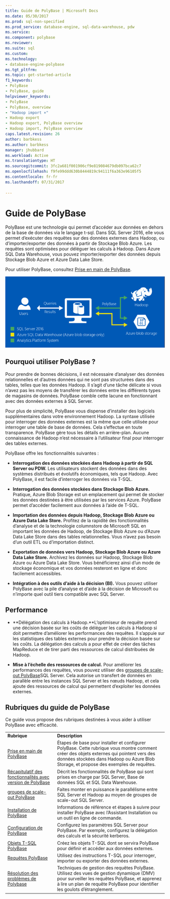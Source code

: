```yaml
---
title: Guide de PolyBase | Microsoft Docs
ms.date: 05/30/2017
ms.prod: sql-non-specified
ms.prod_service: database-engine, sql-data-warehouse, pdw
ms.service: 
ms.component: polybase
ms.reviewer: 
ms.suite: sql
ms.custom: 
ms.technology:
- database-engine-polybase
ms.tgt_pltfrm: 
ms.topic: get-started-article
f1_keywords:
- PolyBase
- PolyBase, guide
helpviewer_keywords:
- PolyBase
- PolyBase, overview
- "Hadoop import ×"
- Hadoop export
- Hadoop export, PolyBase overview
- Hadoop import, PolyBase overview
caps.latest.revision: 26
author: barbkess
ms.author: barbkess
manager: jhubbard
ms.workload: Active
ms.translationtype: HT
ms.sourcegitcommit: 3fc2a681f001906cf9e819084679db097bca62c7
ms.openlocfilehash: f9fe99ddd630b8444819c94111f6a363e96105f5
ms.contentlocale: fr-fr
ms.lasthandoff: 07/31/2017

---
```

# <a name="polybase-guide"></a>Guide de PolyBase

  PolyBase est une technologie qui permet d’accéder aux données en dehors de la base de données via le langage t-sql.  Dans SQL Server 2016, elle vous permet d’exécuter des requêtes sur des données externes dans Hadoop, ou d’importer/exporter des données à partir de Stockage Blob Azure. Les requêtes sont optimisées pour déléguer les calculs à Hadoop. Dans Azure SQL Data Warehouse, vous pouvez importer/exporter des données depuis Stockage Blob Azure et Azure Data Lake Store.
  
  
 Pour utiliser PolyBase, consultez [Prise en main de PolyBase](../../relational-databases/polybase/get-started-with-polybase.md).  
  
 ![Logique de PolyBase](../../relational-databases/polybase/media/polybase-logical.png "Logique de PolyBase")  
  
## <a name="why-use-polybase"></a>Pourquoi utiliser PolyBase ?  
Pour prendre de bonnes décisions, il est nécessaire d’analyser des données relationnelles et d’autres données qui ne sont pas structurées dans des tables, telles que les données Hadoop. Il s’agit d’une tâche délicate si vous n’avez pas les moyens de transférer les données entre les différents types de magasins de données. PolyBase comble cette lacune en fonctionnant avec des données externes à SQL Server.  
  
Pour plus de simplicité, PolyBase vous dispense d’installer des logiciels supplémentaires dans votre environnement Hadoop. La syntaxe utilisée pour interroger des données externes est la même que celle utilisée pour interroger une table de base de données. Cela s’effectue en toute transparence. PolyBase gère tous les détails en arrière-plan. Aucune connaissance de Hadoop n’est nécessaire à l’utilisateur final pour interroger des tables externes. 
  
 PolyBase offre les fonctionnalités suivantes :  
  
-   **Interrogation des données stockées dans Hadoop à partir de SQL Server ou PDW.** Les utilisateurs stockent des données dans des systèmes distribués et évolutifs économiques, tels que Hadoop. Avec PolyBase, il est facile d’interroger les données via T-SQL.  
  
-   **Interrogation des données stockées dans Stockage Blob Azure.** Pratique, Azure Blob Storage est un emplacement qui permet de stocker les données destinées à être utilisées par les services Azure.  PolyBase permet d’accéder facilement aux données à l’aide de T-SQL.  
  
-   **Importation des données depuis Hadoop, Stockage Blob Azure ou Azure Data Lake Store.** Profitez de la rapidité des fonctionnalités d’analyse et de la technologie columnstore de Microsoft SQL en important les données de Hadoop, de Stockage Blob Azure ou d’Azure Data Lake Store dans des tables relationnelles. Vous n’avez pas besoin d’un outil ETL ou d’importation distinct.  

-   **Exportation de données vers Hadoop, Stockage Blob Azure ou Azure Data Lake Store.** Archivez les données sur Hadoop, Stockage Blob Azure ou Azure Data Lake Store. Vous bénéficierez ainsi d’un mode de stockage économique et vos données resteront en ligne et donc facilement accessibles.  
  
-   **Intégration à des outils d’aide à la décision (BI).** Vous pouvez utiliser PolyBase avec la pile d’analyse et d’aide à la décision de Microsoft ou n’importe quel outil tiers compatible avec SQL Server.  
  
## <a name="performance"></a>Performance  
  
-   **Délégation des calculs à Hadoop.**L’optimiseur de requête prend une décision basée sur les coûts de déléguer les calculs à Hadoop si doit permettre d’améliorer les performances des requêtes.  Il s’appuie sur les statistiques des tables externes pour prendre la décision basée sur les coûts.   La délégation des calculs a pour effet de créer des tâches MapReduce et de tirer parti des ressources de calcul distribuées de Hadoop.  
  
-   **Mise à l’échelle des ressources de calcul.** Pour améliorer les performances des requêtes, vous pouvez utiliser des [groupes de scale-out PolyBase](../../relational-databases/polybase/polybase-scale-out-groups.md)SQL Server. Cela autorise un transfert de données en parallèle entre les instances SQL Server et les nœuds Hadoop, et cela ajoute des ressources de calcul qui permettent d’exploiter les données externes.  
  
## <a name="polybase-guide-topics"></a>Rubriques du guide de PolyBase  
 Ce guide vous propose des rubriques destinées à vous aider à utiliser PolyBase avec efficacité.  
  
|||  
|-|-|  
|**Rubrique**|**Description**|  
|[Prise en main de PolyBase](../../relational-databases/polybase/get-started-with-polybase.md)|Étapes de base pour installer et configurer PolyBase. Cette rubrique vous montre comment créer des objets externes qui pointent vers des données stockées dans Hadoop ou Azure Blob Storage, et propose des exemples de requêtes.|  
|[Récapitulatif des fonctionnalités avec version de PolyBase](../../relational-databases/polybase/polybase-versioned-feature-summary.md)|Décrit les fonctionnalités de PolyBase qui sont prises en charge par SQL Server, Base de données SQL et SQL Data Warehouse.|  
|[groupes de scale-out PolyBase](../../relational-databases/polybase/polybase-scale-out-groups.md)|Faites monter en puissance le parallélisme entre SQL Server et Hadoop au moyen de groupes de scale-out SQL Server.|  
|[Installation de PolyBase](../../relational-databases/polybase/polybase-installation.md)|Informations de référence et étapes à suivre pour installer PolyBase avec l’Assistant Installation ou un outil en ligne de commande.|  
|[Configuration de PolyBase](../../relational-databases/polybase/polybase-configuration.md)|Configurez les paramètres SQL Server pour PolyBase.  Par exemple, configurez la délégation des calculs et la sécurité kerberos.|  
|[Objets T-SQL PolyBase](../../relational-databases/polybase/polybase-t-sql-objects.md)|Créez les objets T-SQL dont se servira PolyBase pour définir et accéder aux données externes.|  
|[Requêtes PolyBase](../../relational-databases/polybase/polybase-queries.md)|Utilisez des instructions T-SQL pour interroger, importer ou exporter des données externes.|  
|[Résolution des problèmes de Polybase](../../relational-databases/polybase/polybase-troubleshooting.md)|Techniques de gestion des requêtes PolyBase. Utilisez des vues de gestion dynamique (DMV) pour surveiller les requêtes PolyBase, et apprenez à lire un plan de requête PolyBase pour identifier les goulots d’étranglement.|  
  
  

